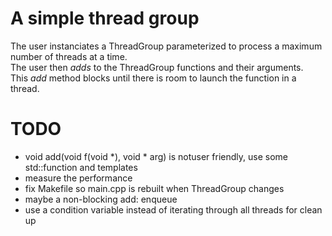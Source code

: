 # A simple thread group

The user instanciates a ThreadGroup parameterized to process a maximum number of threads at a time.  
The user then *adds* to the ThreadGroup functions and their arguments.  
This *add* method blocks until there is room to launch the function in a thread.

# TODO
- void add(void f(void *), void * arg) is notuser friendly, use some std::function and templates
- measure the performance
- fix Makefile so main.cpp is rebuilt when ThreadGroup changes
- maybe a non-blocking add: enqueue
- use a condition variable instead of iterating through all threads for clean up
